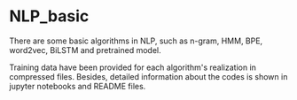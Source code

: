 # NLP_basic
There are some basic algorithms in NLP, such as n-gram, HMM, BPE, word2vec, BiLSTM and pretrained model.

Training data have been provided for each algorithm's realization in compressed files. Besides, detailed information about the codes is shown in jupyter notebooks and README files.
